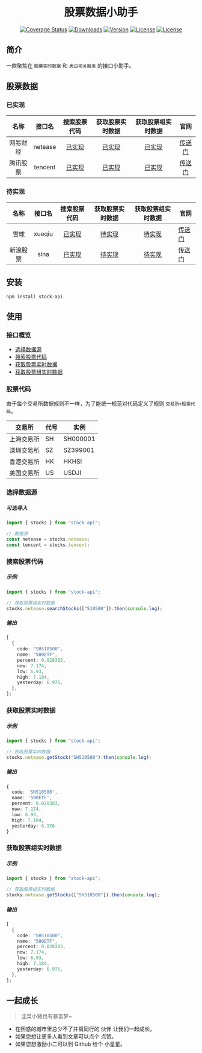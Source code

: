 <h1 align="center">股票数据小助手</h1>

<p align="center">
  <a href="https://codecov.io/github/jiucaixiaozhu/stock-api?branch=master"><img src="https://img.shields.io/codecov/c/github/jiucaixiaozhu/stock-api/master.svg?sanitize=true" alt="Coverage Status"></a>
  <a href="https://npmcharts.com/compare/stock-api?minimal=true"><img src="https://img.shields.io/npm/dm/stock-api.svg?sanitize=true" alt="Downloads"></a>
  <a href="https://www.npmjs.com/package/stock-api"><img src="https://img.shields.io/npm/v/stock-api.svg?sanitize=true" alt="Version"></a>
  <a href="https://www.npmjs.com/package/stock-api"><img src="https://img.shields.io/npm/l/stock-api.svg?sanitize=true" alt="License"></a>
  <a href="https://www.npmjs.com/package/stock-api"><img src="https://img.shields.io/badge/language-typescript-blue" alt="License"></a>
</p>

## 简介

一款聚焦在 `股票实时数据` 和 `周边相关服务` 的接口小助手。

## 股票数据

### 已实现

|   名称   | 接口名  |      搜索股票代码       |      获取股票实时数据       |      获取股票组实时数据       |               官网               |
| :------: | :-----: | :---------------------: | :-------------------------: | :---------------------------: | :------------------------------: |
| 网易财经 | netease | [已实现](#搜索股票代码) | [已实现](#获取股票实时数据) | [已实现](#获取股票组实时数据) | [传送门](https://money.163.com/) |
| 腾讯股票 | tencent | [已实现](#搜索股票代码) | [已实现](#获取股票实时数据) | [已实现](#获取股票组实时数据) |   [传送门](http://gu.qq.com/)    |

### 待实现

|   名称   | 接口名 |      搜索股票代码       |      获取股票实时数据       |      获取股票组实时数据       | 官网                                      |
| :------: | :----: | :---------------------: | :-------------------------: | :---------------------------: | ----------------------------------------- |
|   雪球   | xueqiu | [已实现](#搜索股票代码) | [待实现](#获取股票实时数据) | [待实现](#获取股票组实时数据) | [传送门](https://xueqiu.com/)             |
| 新浪股票 |  sina  | [已实现](#搜索股票代码) | [待实现](#获取股票实时数据) | [待实现](#获取股票组实时数据) | [传送门](https://finance.netease.com.cn/) |

## 安装

```shell
npm install stock-api
```

## 使用

### 接口概览

- [选择数据源](#选择数据源)
- [搜索股票代码](#搜索股票代码)
- [获取股票实时数据](#获取股票实时数据)
- [获取股票组实时数据](#获取股票组实时数据)

### 股票代码

由于每个交易所数据规则不一样，为了能统一规范对代码定义了规则 `交易所+股票代码`。

| 交易所     | 代号 | 实例     |
| ---------- | ---- | -------- |
| 上海交易所 | SH   | SH000001 |
| 深圳交易所 | SZ   | SZ399001 |
| 香港交易所 | HK   | HKHSI    |
| 美国交易所 | US   | USDJI    |

### 选择数据源

##### 可选导入

```typescript
import { stocks } from "stock-api";

// 数据源
const netease = stocks.netease;
const tencent = stocks.tencent;
```

### 搜索股票代码

##### 示例

```typescript
import { stocks } from "stock-api";

// 获取股票组实时数据
stocks.netease.searchStocks(["510500"]).then(console.log);
```

##### 输出

```typescript
[
  {
    code: "SH510500",
    name: "500ETF",
    percent: 0.028383,
    now: 7.174,
    low: 6.93,
    high: 7.184,
    yesterday: 6.976,
  },
];
```

### 获取股票实时数据

##### 示例

```typescript
import { stocks } from "stock-api";

// 获取股票实时数据
stocks.netease.getStock("SH510500").then(console.log);
```

##### 输出

```typescript
{
  code: 'SH510500',
  name: '500ETF',
  percent: 0.028383,
  now: 7.174,
  low: 6.93,
  high: 7.184,
  yesterday: 6.976
}
```

### 获取股票组实时数据

##### 示例

```typescript
import { stocks } from "stock-api";

// 获取股票组实时数据
stocks.netease.getStocks(["SH510500"]).then(console.log);
```

##### 输出

```typescript
[
  {
    code: "SH510500",
    name: "500ETF",
    percent: 0.028383,
    now: 7.174,
    low: 6.93,
    high: 7.184,
    yesterday: 6.976,
  },
];
```

## 一起成长

> 韭菜小猪也有暴富梦~

- 在困惑的城市里总少不了并肩同行的 伙伴 让我们一起成长。
- 如果您想让更多人看到文章可以点个 点赞。
- 如果您想激励小二可以到 Github 给个 小星星。
